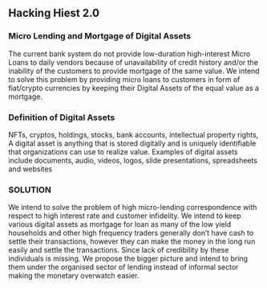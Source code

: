 ## Hacking Hiest 2.0

### Micro Lending and Mortgage of Digital Assets

The current bank system do not provide low-duration high-interest Micro Loans to daily vendors because of unavailability of credit history and/or the inability of the customers to provide mortgage of the same value. We intend to solve this problem by providing micro loans to customers in form of fiat/crypto currencies by keeping their Digital Assets of the equal value as a mortgage.

### Definition of Digital Assets

NFTs, cryptos, holdings, stocks, bank accounts, intellectual property rights,
A digital asset is anything that is stored digitally and is uniquely identifiable that organizations can use to realize value. Examples of digital assets include documents, audio, videos, logos, slide presentations, spreadsheets and websites  

### SOLUTION

We intend to solve the problem of high micro-lending correspondence with respect to high interest rate and customer infidelity. We intend to keep various digital assets as mortgage for loan as many of the low yield households and other high frequency traders generally don’t have cash to settle their transactions, however they can make the money in the long run easily and settle the transactions. Since lack of credibility by these individuals is missing. We propose the bigger picture and intend to bring them under the organised sector of lending instead of informal sector making the monetary overwatch easier.
